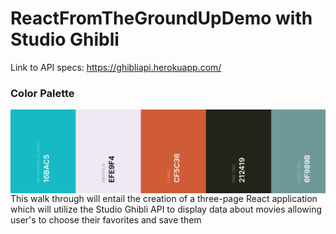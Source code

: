 # ReactFromTheGroundUpDemo with Studio Ghibli

Link to API specs: https://ghibliapi.herokuapp.com/

### Color Palette 

<img src="./ghibli.png"
     alt="Color Palette"
     style="float: left; margin-right: 10px;" />

This walk through will entail the creation of a three-page React application which will utilize the Studio Ghibli API to display data about movies allowing user's to choose their favorites and save them 

